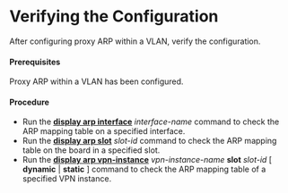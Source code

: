 Verifying the Configuration
===========================

After configuring proxy ARP within a VLAN, verify the configuration.

#### Prerequisites

Proxy ARP within a VLAN has been configured.


#### Procedure

* Run the [**display arp interface**](cmdqueryname=display+arp+interface) *interface-name* command to check the ARP mapping table on a specified interface.
* Run the [**display arp slot**](cmdqueryname=display+arp+slot) *slot-id* command to check the ARP mapping table on the board in a specified slot.
* Run the [**display arp vpn-instance**](cmdqueryname=display+arp+vpn-instance) *vpn-instance-name* **slot** *slot-id* [ **dynamic** | **static** ] command to check the ARP mapping table of a specified VPN instance.